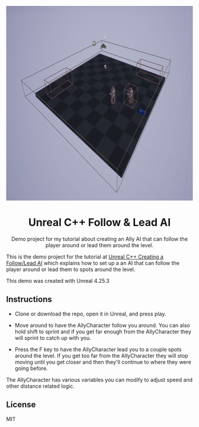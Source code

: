 <p align="center">
  <img width="847" height="525" src="https://github.com/robertcorponoi/graphics/blob/master/unreal-follow-lead-ai/main.png?raw=true">
</p>

<h1 align="center">Unreal C++ Follow & Lead AI</h1>

<p align="center">Demo project for my tutorial about creating an Ally AI that can follow the player around or lead them around the level.<p>

This is the demo project for the tutorial at [Unreal C++ Creating a Follow/Lead AI](https://robertcorponoi.com/unreal-c/) which explains how to set up a an AI that can follow the player around or lead them to spots around the level.

This demo was created with Unreal 4.25.3

## Instructions

- Clone or download the repo, open it in Unreal, and press play.

- Move around to have the AllyCharacter follow you around. You can also hold shift to sprint and if you get far enough from the AllyCharacter they will sprint to catch up with you.

- Press the F key to have the AllyCharacter lead you to a couple spots around the level. If you get too far from the AllyCharacter they will stop moving until you get closer and then they'll continue to where they were going before.

The AllyCharacter has various variables you can modify to adjust speed and other distance related logic.

## **License**

MIT
